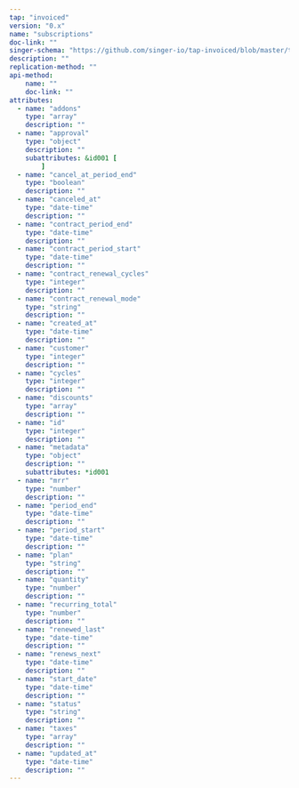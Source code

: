 ```yaml
---
tap: "invoiced"
version: "0.x"
name: "subscriptions"
doc-link: ""
singer-schema: "https://github.com/singer-io/tap-invoiced/blob/master/tap_invoiced/schemas/subscriptions.json"
description: ""
replication-method: ""
api-method:
    name: ""
    doc-link: ""
attributes:
  - name: "addons"
    type: "array"
    description: ""
  - name: "approval"
    type: "object"
    description: ""
    subattributes: &id001 [
        ]
  - name: "cancel_at_period_end"
    type: "boolean"
    description: ""
  - name: "canceled_at"
    type: "date-time"
    description: ""
  - name: "contract_period_end"
    type: "date-time"
    description: ""
  - name: "contract_period_start"
    type: "date-time"
    description: ""
  - name: "contract_renewal_cycles"
    type: "integer"
    description: ""
  - name: "contract_renewal_mode"
    type: "string"
    description: ""
  - name: "created_at"
    type: "date-time"
    description: ""
  - name: "customer"
    type: "integer"
    description: ""
  - name: "cycles"
    type: "integer"
    description: ""
  - name: "discounts"
    type: "array"
    description: ""
  - name: "id"
    type: "integer"
    description: ""
  - name: "metadata"
    type: "object"
    description: ""
    subattributes: *id001
  - name: "mrr"
    type: "number"
    description: ""
  - name: "period_end"
    type: "date-time"
    description: ""
  - name: "period_start"
    type: "date-time"
    description: ""
  - name: "plan"
    type: "string"
    description: ""
  - name: "quantity"
    type: "number"
    description: ""
  - name: "recurring_total"
    type: "number"
    description: ""
  - name: "renewed_last"
    type: "date-time"
    description: ""
  - name: "renews_next"
    type: "date-time"
    description: ""
  - name: "start_date"
    type: "date-time"
    description: ""
  - name: "status"
    type: "string"
    description: ""
  - name: "taxes"
    type: "array"
    description: ""
  - name: "updated_at"
    type: "date-time"
    description: ""
---
```

